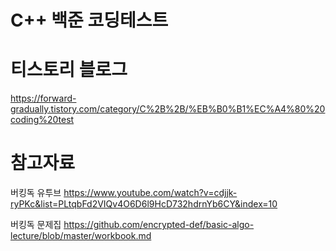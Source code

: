 # C++ 백준 코딩테스트

# 티스토리 블로그
https://forward-gradually.tistory.com/category/C%2B%2B/%EB%B0%B1%EC%A4%80%20coding%20test

# 참고자료
버킹독 유투브
https://www.youtube.com/watch?v=cdjjk-ryPKc&list=PLtqbFd2VIQv4O6D6l9HcD732hdrnYb6CY&index=10

버킹독 문제집
https://github.com/encrypted-def/basic-algo-lecture/blob/master/workbook.md
